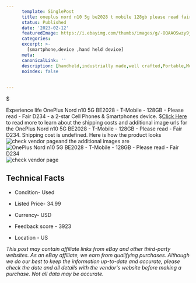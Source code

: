 ```yaml
---
      template: SinglePost
      title: oneplus nord n10 5g be2028 t mobile 128gb please read fair d234
      status: Published
      date: '2023-02-12'
      featuredImage: https://i.ebayimg.com/thumbs/images/g/-OQAAOSwzy9j5T4E/s-l225.jpg
      categories: 
      excerpt: >-
        [smartphone,device ,hand held device]
      meta:
      canonicalLink: ''
      description: [handheld,industrially made,well crafted,Portable,Mobile,Compact,Convenient,Lightweight,Maneuverable,Man-portable,Miniature,Carriable,Hand-held,Light,Holdable,Transportable,Mobile device,Pocket-sized,On-the-go,Wireless,Cordless,Compact size,Convenient size, smartphone,device ,hand held device]
      noindex: false
      
        
---
```

$

Experience life OnePlus Nord n10 5G BE2028 - T-Mobile - 128GB - Please read - Fair D234 - a 2-star Cell Phones & Smartphones device.
$[Click Here](https://www.ebay.com/itm/225365601461?hash=item3478d62cb5%3Ag%3A-OQAAOSwzy9j5T4E&mkevt=1&mkcid=1&mkrid=711-53200-19255-0&campid=%253CePNCampaignId%253E&customid=%253CreferenceId%253E&toolid=10049) to read more to learn about the shipping costs and additional image urls for the OnePlus Nord n10 5G BE2028 - T-Mobile - 128GB - Please read - Fair D234. Shipping cost is undefined. Here is how the product looks ![check vendor page](https://i.ebayimg.com/thumbs/images/g/-OQAAOSwzy9j5T4E/s-l225.jpg)and the additional images are![OnePlus Nord n10 5G BE2028 - T-Mobile - 128GB - Please read - Fair D234](https://i.ebayimg.com/images/g/-OQAAOSwzy9j5T4E/s-l1600.jpg)![check vendor page](https://origin-galleryplus.ebayimg.com/ws/web/225365601461_2_0_1/225x225.jpg,https://origin-galleryplus.ebayimg.com/ws/web/225365601461_3_0_1/225x225.jpg,https://origin-galleryplus.ebayimg.com/ws/web/225365601461_4_0_1/225x225.jpg,https://origin-galleryplus.ebayimg.com/ws/web/225365601461_5_0_1/225x225.jpg,https://origin-galleryplus.ebayimg.com/ws/web/225365601461_6_0_1/225x225.jpg,https://origin-galleryplus.ebayimg.com/ws/web/225365601461_7_0_1/225x225.jpg,https://origin-galleryplus.ebayimg.com/ws/web/225365601461_8_0_1/225x225.jpg)



 ## Technical Facts 



     
      

 - Condition- Used 


      

 - Listed Price- 34.99 


      

 - Currency- USD 


      

 - Feedback score - 3923 


      

 - Location - US 


      
      

 *_This post may contain affiliate links from eBay and other third-party websites. As an eBay affiliate, we earn from qualifying purchases. Although we do our best to keep the information up-to-date and accurate, please check the date and all details with the vendor's website before making a purchase. Not all data may be accurate._*






